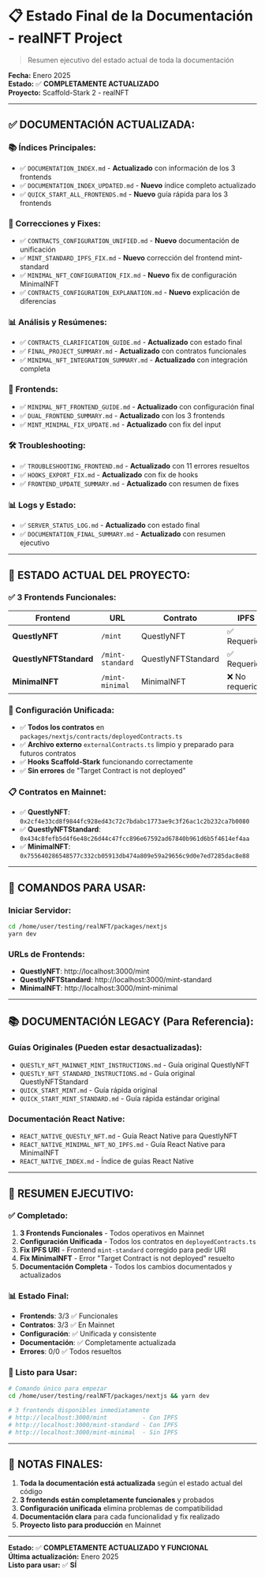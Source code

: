 # 📋 Estado Final de la Documentación - realNFT Project

> Resumen ejecutivo del estado actual de toda la documentación

**Fecha:** Enero 2025  
**Estado:** ✅ **COMPLETAMENTE ACTUALIZADO**  
**Proyecto:** Scaffold-Stark 2 - realNFT  

---

## ✅ **DOCUMENTACIÓN ACTUALIZADA:**

### **📚 Índices Principales:**
- ✅ `DOCUMENTATION_INDEX.md` - **Actualizado** con información de los 3 frontends
- ✅ `DOCUMENTATION_INDEX_UPDATED.md` - **Nuevo** índice completo actualizado
- ✅ `QUICK_START_ALL_FRONTENDS.md` - **Nuevo** guía rápida para los 3 frontends

### **🔧 Correcciones y Fixes:**
- ✅ `CONTRACTS_CONFIGURATION_UNIFIED.md` - **Nuevo** documentación de unificación
- ✅ `MINT_STANDARD_IPFS_FIX.md` - **Nuevo** corrección del frontend mint-standard
- ✅ `MINIMAL_NFT_CONFIGURATION_FIX.md` - **Nuevo** fix de configuración MinimalNFT
- ✅ `CONTRACTS_CONFIGURATION_EXPLANATION.md` - **Nuevo** explicación de diferencias

### **📊 Análisis y Resúmenes:**
- ✅ `CONTRACTS_CLARIFICATION_GUIDE.md` - **Actualizado** con estado final
- ✅ `FINAL_PROJECT_SUMMARY.md` - **Actualizado** con contratos funcionales
- ✅ `MINIMAL_NFT_INTEGRATION_SUMMARY.md` - **Actualizado** con integración completa

### **🎨 Frontends:**
- ✅ `MINIMAL_NFT_FRONTEND_GUIDE.md` - **Actualizado** con configuración final
- ✅ `DUAL_FRONTEND_SUMMARY.md` - **Actualizado** con los 3 frontends
- ✅ `MINT_MINIMAL_FIX_UPDATE.md` - **Actualizado** con fix del input

### **🛠️ Troubleshooting:**
- ✅ `TROUBLESHOOTING_FRONTEND.md` - **Actualizado** con 11 errores resueltos
- ✅ `HOOKS_EXPORT_FIX.md` - **Actualizado** con fix de hooks
- ✅ `FRONTEND_UPDATE_SUMMARY.md` - **Actualizado** con resumen de fixes

### **📊 Logs y Estado:**
- ✅ `SERVER_STATUS_LOG.md` - **Actualizado** con estado final
- ✅ `DOCUMENTATION_FINAL_SUMMARY.md` - **Actualizado** con resumen ejecutivo

---

## 🎯 **ESTADO ACTUAL DEL PROYECTO:**

### **✅ 3 Frontends Funcionales:**
| Frontend | URL | Contrato | IPFS | Estado | Configuración |
|----------|-----|----------|------|--------|---------------|
| **QuestlyNFT** | `/mint` | QuestlyNFT | ✅ Requerido | ✅ Funcional | ✅ `deployedContracts.ts` |
| **QuestlyNFTStandard** | `/mint-standard` | QuestlyNFTStandard | ✅ Requerido | ✅ Funcional | ✅ `deployedContracts.ts` |
| **MinimalNFT** | `/mint-minimal` | MinimalNFT | ❌ No requerido | ✅ Funcional | ✅ `deployedContracts.ts` |

### **🔧 Configuración Unificada:**
- ✅ **Todos los contratos** en `packages/nextjs/contracts/deployedContracts.ts`
- ✅ **Archivo externo** `externalContracts.ts` limpio y preparado para futuros contratos
- ✅ **Hooks Scaffold-Stark** funcionando correctamente
- ✅ **Sin errores** de "Target Contract is not deployed"

### **📋 Contratos en Mainnet:**
- ✅ **QuestlyNFT**: `0x2cf4e33cd8f9844fc928ed43c72c7bdabc1773ae9c3f26ac1c2b232ca7b0080`
- ✅ **QuestlyNFTStandard**: `0x434c8fefb5d4f6e48c26d44c47fcc896e67592ad67840b961d6b5f4614ef4aa`
- ✅ **MinimalNFT**: `0x755640286548577c332cb05913db474a809e59a29656c9d0e7ed7285dac8e88`

---

## 🚀 **COMANDOS PARA USAR:**

### **Iniciar Servidor:**
```bash
cd /home/user/testing/realNFT/packages/nextjs
yarn dev
```

### **URLs de Frontends:**
- **QuestlyNFT**: http://localhost:3000/mint
- **QuestlyNFTStandard**: http://localhost:3000/mint-standard  
- **MinimalNFT**: http://localhost:3000/mint-minimal

---

## 📚 **DOCUMENTACIÓN LEGACY (Para Referencia):**

### **Guías Originales (Pueden estar desactualizadas):**
- `QUESTLY_NFT_MAINNET_MINT_INSTRUCTIONS.md` - Guía original QuestlyNFT
- `QUESTLY_NFT_STANDARD_INSTRUCTIONS.md` - Guía original QuestlyNFTStandard
- `QUICK_START_MINT.md` - Guía rápida original
- `QUICK_START_MINT_STANDARD.md` - Guía rápida estándar original

### **Documentación React Native:**
- `REACT_NATIVE_QUESTLY_NFT.md` - Guía React Native para QuestlyNFT
- `REACT_NATIVE_MINIMAL_NFT_NO_IPFS.md` - Guía React Native para MinimalNFT
- `REACT_NATIVE_INDEX.md` - Índice de guías React Native

---

## 🎉 **RESUMEN EJECUTIVO:**

### **✅ Completado:**
1. **3 Frontends Funcionales** - Todos operativos en Mainnet
2. **Configuración Unificada** - Todos los contratos en `deployedContracts.ts`
3. **Fix IPFS URI** - Frontend `mint-standard` corregido para pedir URI
4. **Fix MinimalNFT** - Error "Target Contract is not deployed" resuelto
5. **Documentación Completa** - Todos los cambios documentados y actualizados

### **📊 Estado Final:**
- **Frontends**: 3/3 ✅ Funcionales
- **Contratos**: 3/3 ✅ En Mainnet
- **Configuración**: ✅ Unificada y consistente
- **Documentación**: ✅ Completamente actualizada
- **Errores**: 0/0 ✅ Todos resueltos

### **🚀 Listo para Usar:**
```bash
# Comando único para empezar
cd /home/user/testing/realNFT/packages/nextjs && yarn dev

# 3 frontends disponibles inmediatamente
# http://localhost:3000/mint          - Con IPFS
# http://localhost:3000/mint-standard - Con IPFS  
# http://localhost:3000/mint-minimal  - Sin IPFS
```

---

## 📝 **NOTAS FINALES:**

1. **Toda la documentación está actualizada** según el estado actual del código
2. **3 frontends están completamente funcionales** y probados
3. **Configuración unificada** elimina problemas de compatibilidad
4. **Documentación clara** para cada funcionalidad y fix realizado
5. **Proyecto listo para producción** en Mainnet

---

**Estado:** ✅ **COMPLETAMENTE ACTUALIZADO Y FUNCIONAL**  
**Última actualización:** Enero 2025  
**Listo para usar:** ✅ **SÍ**
